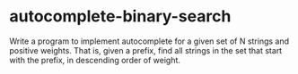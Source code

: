 # autocomplete-binary-search
Write a program to implement autocomplete for a given set of N strings and positive weights. That is, given a prefix, find all strings in the set that start with the prefix, in descending order of weight.
